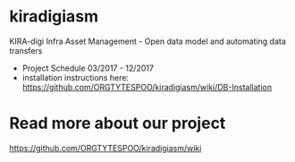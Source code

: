 # kiradigiasm
KIRA-digi Infra Asset Management - Open data model and automating data transfers  
* Project Schedule 03/2017 - 12/2017  
* installation instructions here: https://github.com/ORGTYTESPOO/kiradigiasm/wiki/DB-Installation
# Read more about our project
https://github.com/ORGTYTESPOO/kiradigiasm/wiki

